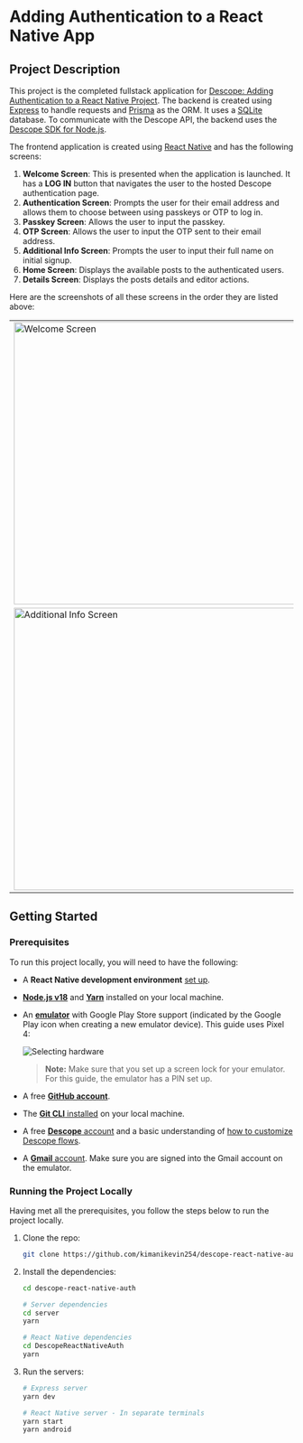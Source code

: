 # Adding Authentication to a React Native App

## Project Description

This project is the completed fullstack application for [Descope: Adding Authentication to a React Native Project](). The backend is created using [Express](https://expressjs.com/https://expressjs.com/) to handle requests and 
[Prisma](https://www.prisma.io/) as the ORM. It uses a [SQLite](https://www.sqlite.org/index.html) database. To communicate with the Descope API, the backend uses the [Descope SDK for Node.js](https://github.com/descope/node-sdk).

The frontend application is created using [React Native](https://reactnative.dev/) and has the following screens:

1. **Welcome Screen**: This is presented when the application is launched. It has a **LOG IN** button that navigates the user to the hosted Descope authentication page.
2. **Authentication Screen**: Prompts the user for their email address and allows them to choose between using passkeys or OTP to log in.
3. **Passkey Screen**: Allows the user to input the passkey.
4. **OTP Screen**: Allows the user to input the OTP sent to their email address.
5. **Additional Info Screen**: Prompts the user to input their full name on initial signup.
6. **Home Screen**: Displays the available posts to the authenticated users.
7. **Details Screen**: Displays the posts details and editor actions.

Here are the screenshots of all these screens in the order they are listed above:

<table>
  <tr>
    <td><img src="https://i.imgur.com/SjUCKrq.png" alt="Welcome Screen" height="500"></td>
    <td><img src="https://i.imgur.com/lJ7zYNk.png" alt="Authentication Screen" height="500"></td>
    <td><img src="https://i.imgur.com/bWjNm1I.png" alt="Passkey Screen" height="500"></td>
    <td><img src="https://i.imgur.com/yajSWIN.png" alt="OTP Screen" height="500"></td>
  </tr>
  <tr>
    <td><img src="https://i.imgur.com/tX4DWQx.png" alt="Additional Info Screen" height="500"></td>
    <td><img src="https://i.imgur.com/zNjw3B8.png" alt="Home Screen" height="500"></td>
    <td><img src="https://i.imgur.com/k8yoxTb.png" alt="Details Screen" height="500"></td>
  </tr>
</table>

## Getting Started

### Prerequisites

To run this project locally, you will need to have the following:

- A **React Native development environment** [set up](https://reactnative.dev/docs/environment-setup?guide=native).
- **[Node.js v18](https://nodejs.org/en/download)** and **[Yarn](https://classic.yarnpkg.com/en/docs/install)** installed on your local machine.
- An **[emulator](https://developer.android.com/studio/run/emulator)** with Google Play Store support (indicated by the Google Play icon when creating a new emulator device). This guide uses Pixel 4:

    ![Selecting hardware](https://i.imgur.com/UUoNZ30.png)
    > **Note:** Make sure that you set up a screen lock for your emulator. For this guide, the emulator has a PIN set up.

- A free **[GitHub account](https://github.com/)**.
- The [**Git CLI** installed](https://git-scm.com/book/en/v2/Getting-Started-Installing-Git) on your local machine.
- A free [**Descope** account](https://www.descope.com/sign-up) and a basic understanding of [how to customize Descope flows](https://docs.descope.com/customize/flows/).
- A [**Gmail** account](https://mail.google.com). Make sure you are signed into the Gmail account on the emulator.

### Running the Project Locally

Having met all the prerequisites, you follow the steps below to run the project locally.

1. Clone the repo:
   
   ```bash
   git clone https://github.com/kimanikevin254/descope-react-native-auth.git --single-branch -b main
   ```

2. Install the dependencies:

    ```bash
    cd descope-react-native-auth
    
    # Server dependencies
    cd server
    yarn

    # React Native dependencies
    cd DescopeReactNativeAuth
    yarn
    ```
4. Run the servers:

   ```bash
   # Express server
   yarn dev

   # React Native server - In separate terminals
   yarn start
   yarn android
   ```
